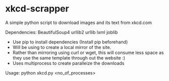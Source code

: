 xkcd-scrapper
=============

A simple python script to download images and its text from xkcd.com

Dependencies:
	BeautifulSoup4
	urllib2
	urllib
	lxml
	joblib
* Use pip to install dependencies (Install pip beforehand)
* Will be using to create a local mirror of the site.
* Rather than mirroring using curl or wget, this will consume less space as they use the same template through out the website :)
* Uses multiprocess to create paralleize the downloads

Usage: python xkcd.py <start> <end> <no_of_processes>
